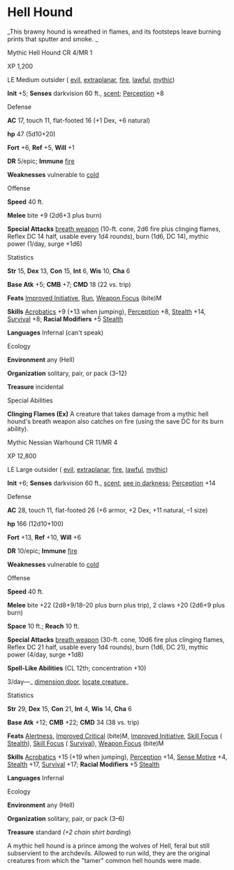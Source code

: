 # Hell Hound

_This brawny hound is wreathed in flames, and its footsteps leave burning prints that sputter and smoke. _

Mythic Hell Hound CR 4/MR 1

XP 1,200

LE Medium outsider ( [evil](/pathfinderRPG/prd/monsters/creatureTypes.html#_evil-subtype), [extraplanar](/pathfinderRPG/prd/monsters/creatureTypes.html#_extraplanar-subtype), [fire](/pathfinderRPG/prd/monsters/creatureTypes.html#_fire-subtype), [lawful](/pathfinderRPG/prd/monsters/creatureTypes.html#_lawful-subtype), [mythic](/pathfinderRPG/prd/mythicAdventures/mythicMonsters.html#_mythic-subtype))

**Init** +5; **Senses** darkvision 60 ft., [scent](/pathfinderRPG/prd/monsters/universalMonsterRules.html#_scent); [Perception](/pathfinderRPG/prd/skills/perception.html#_perception) +8

Defense

**AC** 17, touch 11, flat-footed 16 (+1 Dex, +6 natural)

**hp** 47 (5d10+20)

**Fort** +6, **Ref** +5, **Will** +1

**DR** 5/epic; **Immune** [fire](/pathfinderRPG/prd/monsters/creatureTypes.html#_fire-subtype)

**Weaknesses** vulnerable to [cold](/pathfinderRPG/prd/monsters/creatureTypes.html#_cold-subtype)

Offense

**Speed** 40 ft.

**Melee** bite +9 (2d6+3 plus burn)

**Special Attacks** [breath weapon](/pathfinderRPG/prd/monsters/universalMonsterRules.html#_breath-weapon) (10-ft. cone, 2d6 fire plus clinging flames, Reflex DC 14 half, usable every 1d4 rounds), burn (1d6, DC 14), mythic power (1/day, surge +1d6)

Statistics

**Str** 15, **Dex** 13, **Con** 15, **Int** 6, **Wis** 10, **Cha** 6

**Base Atk** +5; **CMB** +7; **CMD** 18 (22 vs. trip)

**Feats** [Improved Initiative](/pathfinderRPG/prd/feats.html#_improved-initiative), [Run](/pathfinderRPG/prd/feats.html#_run), [Weapon Focus](/pathfinderRPG/prd/feats.html#_weapon-focus) (bite)M

**Skills** [Acrobatics](/pathfinderRPG/prd/skills/acrobatics.html#_acrobatics) +9 (+13 when jumping), [Perception](/pathfinderRPG/prd/skills/perception.html#_perception) +8, [Stealth](/pathfinderRPG/prd/skills/stealth.html#_stealth) +14, [Survival](/pathfinderRPG/prd/skills/survival.html#_survival) +8; **Racial Modifiers** +5 [Stealth](/pathfinderRPG/prd/skills/stealth.html#_stealth)

**Languages** Infernal (can't speak)

Ecology

**Environment** any (Hell)

**Organization** solitary, pair, or pack (3–12)

**Treasure** incidental

Special Abilities

**Clinging Flames (Ex)** A creature that takes damage from a mythic hell hound's breath weapon also catches on fire (using the save DC for its burn ability).

Mythic Nessian Warhound CR 11/MR 4

XP 12,800

LE Large outsider ( [evil](/pathfinderRPG/prd/monsters/creatureTypes.html#_evil-subtype), [extraplanar](/pathfinderRPG/prd/monsters/creatureTypes.html#_extraplanar-subtype), [fire](/pathfinderRPG/prd/monsters/creatureTypes.html#_fire-subtype), [lawful](/pathfinderRPG/prd/monsters/creatureTypes.html#_lawful-subtype), [mythic](/pathfinderRPG/prd/mythicAdventures/mythicMonsters.html#_mythic-subtype))

**Init** +6; **Senses** darkvision 60 ft., [scent](/pathfinderRPG/prd/monsters/universalMonsterRules.html#_scent), [see in darkness](/pathfinderRPG/prd/monsters/universalMonsterRules.html#_see-in-darkness); [Perception](/pathfinderRPG/prd/skills/perception.html#_perception) +14

Defense

**AC** 28, touch 11, flat-footed 26 (+6 armor, +2 Dex, +11 natural, –1 size)

**hp** 166 (12d10+100)

**Fort** +13, **Ref** +10, **Will** +6

**DR** 10/epic; **Immune** [fire](/pathfinderRPG/prd/monsters/creatureTypes.html#_fire-subtype)

**Weaknesses** vulnerable to [cold](/pathfinderRPG/prd/monsters/creatureTypes.html#_cold-subtype)

Offense

**Speed** 40 ft.

**Melee** bite +22 (2d8+9/18–20 plus burn plus trip), 2 claws +20 (2d6+9 plus burn)

**Space** 10 ft.; **Reach** 10 ft.

**Special Attacks** [breath weapon](/pathfinderRPG/prd/monsters/universalMonsterRules.html#_breath-weapon) (30-ft. cone, 10d6 fire plus clinging flames, Reflex DC 21 half, usable every 1d4 rounds), burn (1d6, DC 21), mythic power (4/day, surge +1d8)

**Spell-Like Abilities** (CL 12th; concentration +10)

3/day—_ [dimension door](/pathfinderRPG/prd/spells/dimensionDoor.html#_dimension-door), [locate creature](/pathfinderRPG/prd/spells/locateCreature.html#_locate-creature)_

Statistics

**Str** 29, **Dex** 15, **Con** 21, **Int** 4, **Wis** 14, **Cha** 6

**Base Atk** +12; **CMB** +22; **CMD** 34 (38 vs. trip)

**Feats** [Alertness](/pathfinderRPG/prd/feats.html#_alertness), [Improved Critical](/pathfinderRPG/prd/mythicAdventures/mythicFeats.html#_improved-critical-mythic) (bite)M, [Improved Initiative](/pathfinderRPG/prd/feats.html#_improved-initiative), [Skill Focus](/pathfinderRPG/prd/feats.html#_skill-focus) ( [Stealth](/pathfinderRPG/prd/skills/stealth.html#_stealth)), [Skill Focus](/pathfinderRPG/prd/feats.html#_skill-focus) ( [Survival](/pathfinderRPG/prd/skills/survival.html#_survival)), [Weapon Focus](/pathfinderRPG/prd/feats.html#_weapon-focus) (bite)M

**Skills** [Acrobatics](/pathfinderRPG/prd/skills/acrobatics.html#_acrobatics) +15 (+19 when jumping), [Perception](/pathfinderRPG/prd/skills/perception.html#_perception) +14, [Sense Motive](/pathfinderRPG/prd/skills/senseMotive.html#_sense-motive) +4, [Stealth](/pathfinderRPG/prd/skills/stealth.html#_stealth) +17, [Survival](/pathfinderRPG/prd/skills/survival.html#_survival) +17; **Racial Modifiers** +5 [Stealth](/pathfinderRPG/prd/skills/stealth.html#_stealth)

**Languages** Infernal

Ecology

**Environment** any (Hell)

**Organization** solitary, pair, or pack (3–6)

**Treasure** standard _(+2 chain shirt barding_)

A mythic hell hound is a prince among the wolves of Hell, feral but still subservient to the archdevils. Allowed to run wild, they are the original creatures from which the "tamer" common hell hounds were made.

